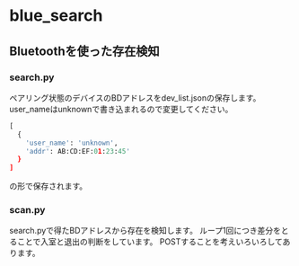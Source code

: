 # blue_search

## Bluetoothを使った存在検知
### search.py
ペアリング状態のデバイスのBDアドレスをdev_list.jsonの保存します。
user_nameはunknownで書き込まれるので変更してください。

```python:search.py
[
  {
    'user_name': 'unknown',
    'addr': AB:CD:EF:01:23:45'
  }
]
```
の形で保存されます。

### scan.py
search.pyで得たBDアドレスから存在を検知します。
ループ1回につき差分をとることで入室と退出の判断をしています。
POSTすることを考えいろいろしてあります。
